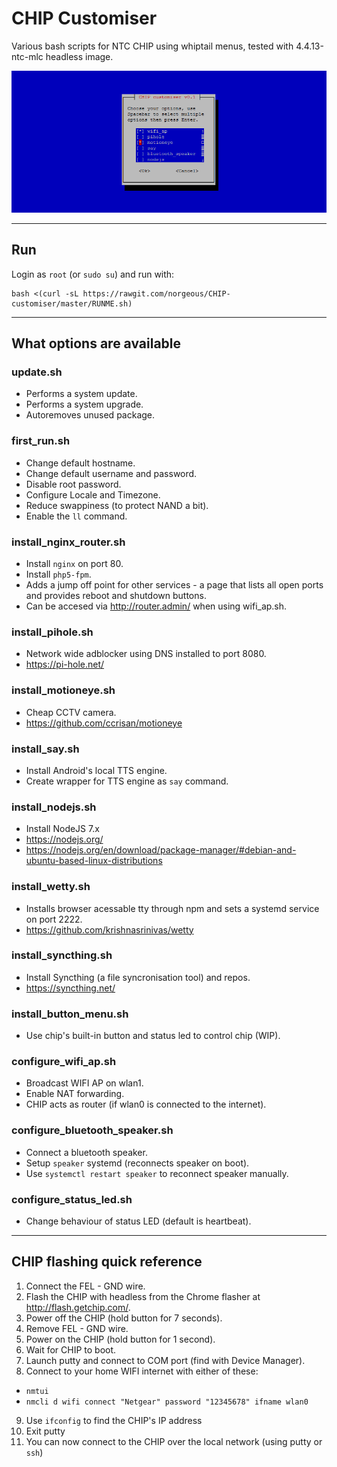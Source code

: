 # CHIP Customiser
Various bash scripts for NTC CHIP using whiptail menus, tested with 4.4.13-ntc-mlc headless image.

![ScreenShot](preview.png)

- - -

## Run
Login as `root` (or `sudo su`) and run with:
```
bash <(curl -sL https://rawgit.com/norgeous/CHIP-customiser/master/RUNME.sh)
```
- - -

## What options are available

### update.sh
* Performs a system update.
* Performs a system upgrade.
* Autoremoves unused package.

### first_run.sh
* Change default hostname.
* Change default username and password.
* Disable root password.
* Configure Locale and Timezone.
* Reduce swappiness (to protect NAND a bit).
* Enable the `ll` command.

### install_nginx_router.sh
* Install `nginx` on port 80.
* Install `php5-fpm`.
* Adds a jump off point for other services - a page that lists all open ports and provides reboot and shutdown buttons.
* Can be accesed via http://router.admin/ when using wifi_ap.sh.

### install_pihole.sh
* Network wide adblocker using DNS installed to port 8080.
* https://pi-hole.net/

### install_motioneye.sh
* Cheap CCTV camera.
* https://github.com/ccrisan/motioneye

### install_say.sh
* Install Android's local TTS engine.
* Create wrapper for TTS engine as `say` command.

### install_nodejs.sh
* Install NodeJS 7.x
* https://nodejs.org/
* https://nodejs.org/en/download/package-manager/#debian-and-ubuntu-based-linux-distributions

### install_wetty.sh
* Installs browser acessable tty through npm and sets a systemd service on port 2222.
* https://github.com/krishnasrinivas/wetty

### install_syncthing.sh
* Install Syncthing (a file syncronisation tool) and repos.
* https://syncthing.net/

### install_button_menu.sh
* Use chip's built-in button and status led to control chip (WIP).

### configure_wifi_ap.sh
* Broadcast WIFI AP on wlan1.
* Enable NAT forwarding.
* CHIP acts as router (if wlan0 is connected to the internet).

### configure_bluetooth_speaker.sh
* Connect a bluetooth speaker.
* Setup `speaker` systemd (reconnects speaker on boot).
* Use `systemctl restart speaker` to reconnect speaker manually.

### configure_status_led.sh
* Change behaviour of status LED (default is heartbeat).

- - -

## CHIP flashing quick reference
1. Connect the FEL - GND wire.
2. Flash the CHIP with headless from the Chrome flasher at http://flash.getchip.com/.
3. Power off the CHIP (hold button for 7 seconds).
4. Remove FEL - GND wire.
5. Power on the CHIP (hold button for 1 second).
6. Wait for CHIP to boot.
7. Launch putty and connect to COM port (find with Device Manager).
8. Connect to your home WIFI internet with either of these:
  * `nmtui`
  * `nmcli d wifi connect "Netgear" password "12345678" ifname wlan0`
9. Use `ifconfig` to find the CHIP's IP address
10. Exit putty
11. You can now connect to the CHIP over the local network (using putty or `ssh`)
